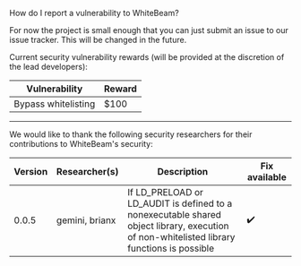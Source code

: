 How do I report a vulnerability to WhiteBeam?

For now the project is small enough that you can just submit an issue to our issue tracker. This will be changed in the future.

Current security vulnerability rewards (will be provided at the discretion of the lead developers):

| Vulnerability       | Reward  |
| ------------------- | ------- |
| Bypass whitelisting | $100    |

---

We would like to thank the following security researchers for their contributions to WhiteBeam's security:

| Version | Researcher(s)  | Description | Fix available |
| ------- | -------------- | ----------- | ------------- |
| 0.0.5   | gemini, brianx | If LD_PRELOAD or LD_AUDIT is defined to a nonexecutable shared object library, execution of non-whitelisted library functions is possible | :heavy_check_mark: |
